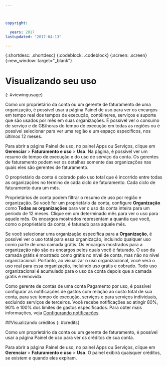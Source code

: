 ```yaml
---



copyright:

  years: 2017
lastupdated: "2017-04-13"

---
```


{:shortdesc: .shortdesc}
{:codeblock: .codeblock}
{:screen: .screen}
{:new_window: target="_blank"}

# Visualizando seu uso
{: #viewingusage}

Como um proprietário da conta ou um gerente de faturamento de uma organização, é possível usar a página Painel de uso para ver os encargos em tempo real dos tempos de execução, contêineres, serviços e suporte que são usados por mês em suas organizações. É possível ver o consumo de serviço e de GB/horas do tempo de execução em todas as regiões ou é possível selecionar para ver uma região e um espaço específicos, nos últimos 12 meses.

Para abrir a página Painel de uso, no painel Apps ou Serviços, clique em **Gerenciar** &gt; **Faturamento e uso** &gt; **Uso**. Na página, é possível ver um resumo do tempo de execução e do uso de serviço da conta. Os gerentes de faturamento podem ver os detalhes somente das organizações nas quais eles são gerentes de faturamento.

O proprietário da conta é cobrado pelo uso total que é incorrido entre todas as organizações no término de cada ciclo de faturamento. Cada ciclo de faturamento dura um mês.

Proprietários de conta podem filtrar o resumo de uso por região e organização. Se você for um proprietário da conta, configure **Organização** como **Todas as organizações** para ver o uso da conta inteira para um período de 12 meses. Clique em um determinado mês para ver o uso para aquele mês.  Os encargos mostrados representam a quantia que você, como o proprietário da conta, é faturado para aquele mês.

Se você selecionar uma organização específica para a **Organização**, é possível ver o uso total para essa organização, incluindo qualquer uso como parte de uma camada grátis. Os encargos mostrados para a organização não são os encargos pelos quais você é faturado. O uso da camada grátis é mostrado como grátis no nível de conta, mas não no nível organizacional. Portanto, ao visualizar o uso organizacional, você verá o uso real para essa organização, incluindo uso grátis e cobrado. Todo uso organizacional é acumulado para o uso da conta depois que a camada grátis é removida.

Como gerente de contas de uma conta Pagamento por uso, é possível configurar as notificações de gastos com relação ao custo total de sua conta, para seu tempo de execução, serviços e para serviços individuais, excluindo serviços de terceiros. Você recebe notificações ao atingir 80%, 90% e 100% dos limites de
gastos especificados. Para obter mais informações, veja [Configurando notificações](/docs/admin/notifications.html#setting-notifications).

##Visualizando créditos
{: #credits}

Como um proprietário da conta ou um gerente de faturamento, é possível usar a página Painel de uso para ver os créditos de sua conta. 

Para abrir a página Painel de uso, no painel Apps ou Serviços, clique em **Gerenciar** &gt; **Faturamento e uso** &gt; **Uso**. O painel exibirá quaisquer créditos, se existem e quando eles expiram.
